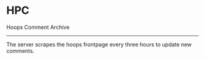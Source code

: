 # HPC
Hoops Comment Archive
______________________

The server scrapes the hoops frontpage every three hours to update new comments.
